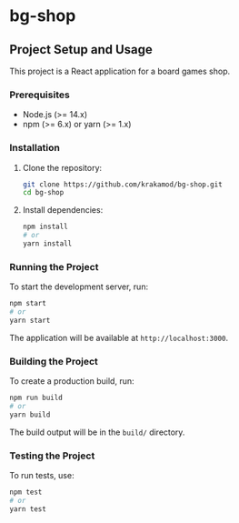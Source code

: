 # bg-shop

## Project Setup and Usage

This project is a React application for a board games shop.

### Prerequisites

- Node.js (>= 14.x)
- npm (>= 6.x) or yarn (>= 1.x)

### Installation

1. Clone the repository:
   ```sh
   git clone https://github.com/krakamod/bg-shop.git
   cd bg-shop
   ```

2. Install dependencies:
   ```sh
   npm install
   # or
   yarn install
   ```

### Running the Project

To start the development server, run:
```sh
npm start
# or
yarn start
```

The application will be available at `http://localhost:3000`.

### Building the Project

To create a production build, run:
```sh
npm run build
# or
yarn build
```

The build output will be in the `build/` directory.

### Testing the Project

To run tests, use:
```sh
npm test
# or
yarn test
```
